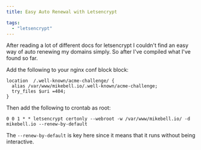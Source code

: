 ```yaml
---
title: Easy Auto Renewal with Letsencrypt

tags:
  - "letsencrypt"
---
```

After reading a lot of different docs for letsencrypt I couldn't find an easy way of auto renewing my domains simply. So after I've compiled what I've found so far.

Add the following to your nginx conf block block:

    location  /.well-known/acme-challenge/ {
      alias /var/www/mikebell.io/.well-known/acme-challenge;
      try_files $uri =404;
    }

Then add the following to crontab as root:

    0 0 1 * * letsencrypt certonly --webroot -w /var/www/mikebell.io/ -d mikebell.io --renew-by-default

The ```--renew-by-default``` is key here since it means that it runs without being interactive.
